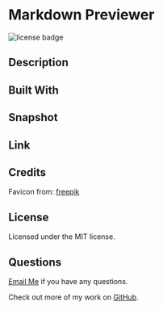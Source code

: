 # Markdown Previewer 

![license badge](https://img.shields.io/badge/license-MIT-blue)


## Description


## Built With 


## Snapshot 


## Link 


## Credits

Favicon from: 
[freepik](https://www.freepik.com/)

## License
Licensed under the MIT license.

## Questions 
[Email Me](Chloe.a.harris17@gmail.com) if you have any questions.

Check out more of my work on [GitHub](https://github.com/chloeharris1).




